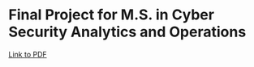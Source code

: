 # Final Project for M.S. in Cyber Security Analytics and Operations
[Link to PDF](obsidian-folder/SynthesisPaper_DEAN.pdf)
